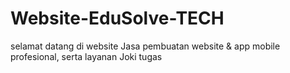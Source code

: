 # Website-EduSolve-TECH
selamat datang di website Jasa pembuatan website &amp; app mobile profesional, serta layanan Joki tugas
